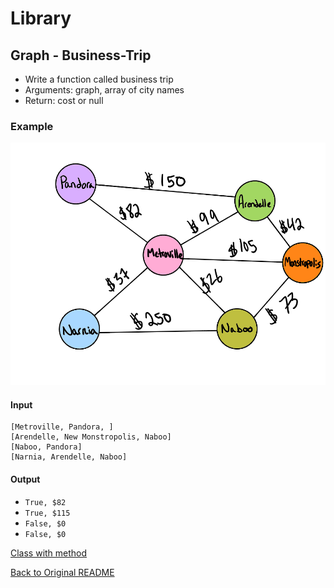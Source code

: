 # Library
## Graph - Business-Trip
- Write a function called business trip
- Arguments: graph, array of city names
- Return: cost or null


### Example
![Example](business-trip.png)

#### Input
```aidl
[Metroville, Pandora, ]	
[Arendelle, New Monstropolis, Naboo]	
[Naboo, Pandora]	
[Narnia, Arendelle, Naboo]	
```

#### Output
- `True, $82`
- `True, $115`
- `False, $0`
- `False, $0`

[Class with method](../lib/src/main/java/codechallenges/graph/Graph.java)


[Back to Original README](../../README.md)